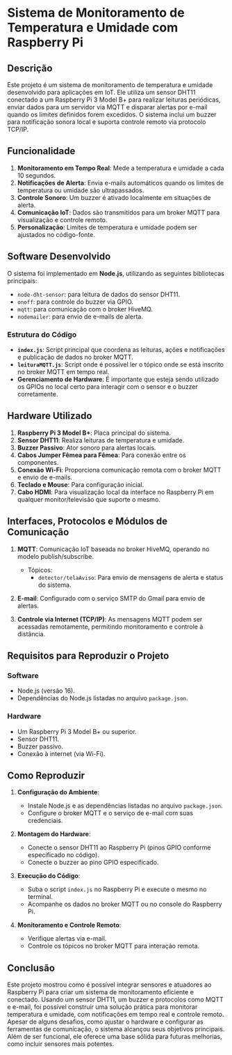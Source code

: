 # Sistema de Monitoramento de Temperatura e Umidade com Raspberry Pi

## Descrição
Este projeto é um sistema de monitoramento de temperatura e umidade desenvolvido para aplicações em IoT. Ele utiliza um sensor DHT11 conectado a um Raspberry Pi 3 Model B+ para realizar leituras periódicas, enviar dados para um servidor via MQTT e disparar alertas por e-mail quando os limites definidos forem excedidos. O sistema inclui um buzzer para notificação sonora local e suporta controle remoto via protocolo TCP/IP.

## Funcionalidade
1. **Monitoramento em Tempo Real**: Mede a temperatura e umidade a cada 10 segundos.
2. **Notificações de Alerta**: Envia e-mails automáticos quando os limites de temperatura ou umidade são ultrapassados.
3. **Controle Sonoro**: Um buzzer é ativado localmente em situações de alerta.
4. **Comunicação IoT**: Dados são transmitidos para um broker MQTT para visualização e controle remoto.
5. **Personalização**: Limites de temperatura e umidade podem ser ajustados no código-fonte.

## Software Desenvolvido
O sistema foi implementado em **Node.js**, utilizando as seguintes bibliotecas principais:
- `node-dht-sensor`: para leitura de dados do sensor DHT11.
- `onoff`: para controle do buzzer via GPIO.
- `mqtt`: para comunicação com o broker HiveMQ.
- `nodemailer`: para envio de e-mails de alerta.

### Estrutura do Código
- **`index.js`**: Script principal que coordena as leituras, ações e notificações e publicação de dados no broker MQTT.
- **`leituraMQTT.js`**: Script onde é possível ler o tópico onde se está inscrito no broker MQTT em tempo real.
- **Gerenciamento de Hardware**: É importante que esteja sendo utilizado os GPIOs no local certo para interagir com o sensor e o buzzer corretamente.

## Hardware Utilizado
1. **Raspberry Pi 3 Model B+**: Placa principal do sistema.
2. **Sensor DHT11**: Realiza leituras de temperatura e umidade.
3. **Buzzer Passivo**: Ator sonoro para alertas locais.
4. **Cabos Jumper Fêmea para Fêmea**: Para conexão entre os componentes.
5. **Conexão Wi-Fi**: Proporciona comunicação remota com o broker MQTT e envio de e-mails.
6. **Teclado e Mouse**: Para configuração inicial.
7. **Cabo HDMI**: Para visualização local da interface no Raspberry Pi em qualquer monitor/televisão que suporte o mesmo.

## Interfaces, Protocolos e Módulos de Comunicação
1. **MQTT**: Comunicação IoT baseada no broker HiveMQ, operando no modelo publish/subscribe.
   - Tópicos:
     - `detector/telaAviso`: Para envio de mensagens de alerta e status do sistema.

2. **E-mail**: Configurado com o serviço SMTP do Gmail para envio de alertas.

3. **Controle via Internet (TCP/IP)**: As mensagens MQTT podem ser acessadas remotamente, permitindo monitoramento e controle à distância.

## Requisitos para Reproduzir o Projeto
### Software
- Node.js (versão 16).
- Dependências do Node.js listadas no arquivo `package.json`.

### Hardware
- Um Raspberry Pi 3 Model B+ ou superior.
- Sensor DHT11.
- Buzzer passivo.
- Conexão à internet (via Wi-Fi).

## Como Reproduzir
1. **Configuração do Ambiente**:
   - Instale Node.js e as dependências listadas no arquivo `package.json`.
   - Configure o broker MQTT e o serviço de e-mail com suas credenciais.

2. **Montagem do Hardware**:
   - Conecte o sensor DHT11 ao Raspberry Pi (pinos GPIO conforme especificado no código).
   - Conecte o buzzer ao pino GPIO especificado.

3. **Execução do Código**:
   - Suba o script `index.js` no Raspberry Pi e execute o mesmo no terminal.
   - Acompanhe os dados no broker MQTT ou no console do Raspberry Pi.

4. **Monitoramento e Controle Remoto**:
   - Verifique alertas via e-mail.
   - Controle os tópicos no broker MQTT para interação remota.

## Conclusão
Este projeto mostrou como é possível integrar sensores e atuadores ao Raspberry Pi para criar um sistema de monitoramento eficiente e conectado. Usando um sensor DHT11, um buzzer e protocolos como MQTT e e-mail, foi possível construir uma solução prática para monitorar temperatura e umidade, com notificações em tempo real e controle remoto. Apesar de alguns desafios, como ajustar o hardware e configurar as ferramentas de comunicação, o sistema alcançou seus objetivos principais. Além de ser funcional, ele oferece uma base sólida para futuras melhorias, como incluir sensores mais potentes.
